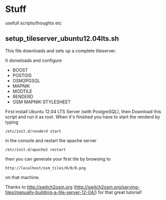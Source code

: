 Stuff
=====
usefull scripts/thoughts etc

setup_tileserver_ubuntu12.04lts.sh
----------------------------------
This file downloads and sets up a complete tileserver.

It donwloads and configure
- BOOST
- POSTGIS
- OSM2PGSQL
- MAPNIK
- MODTILE
- RENDERD
- OSM MAPNIK-STYLESHEET

First install Ubuntu 12.04 LTS Server (with PostgreSQL), then Download this script and run it as root.
When it's finished you have to start the renderd by typing
```
/etc/init.d/renderd start
```
in the console and restart the apache server
```
/etc/init.d/apache2 restart
```
then you can generate your first tile by browsing to
```
http://localhost/osm_tiles/0/0/0.png
```
on that machine.

Thanks to http://switch2osm.org (http://switch2osm.org/serving-tiles/manually-building-a-tile-server-12-04/) for that great tutorial!
